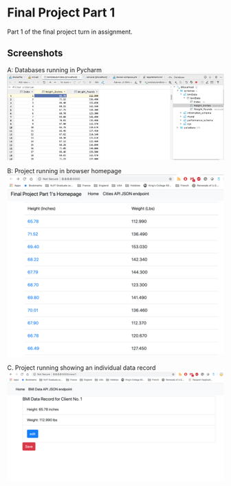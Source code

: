 # Final Project Part 1
Part 1 of the final project turn in assignment. 

## Screenshots 

A: Databases running in Pycharm
![Image](screenshots/01.png)

B: Project running in browser homepage
![Image](screenshots/02.png)

C. Project running showing an individual data record
![Image](screenshots/03.png)